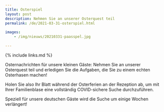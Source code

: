 ```yaml
---
title: Osterspiel
layout: post
description: Nehmen Sie an unserer Osterquest teil
permalink: /de/2021-03-31-osterspiel.html
    
images:   
    - /img/nieuws/20210331-paasspel.jpg
    
---
```


{% include links.md %}

Osternachrichten für unsere kleinen Gäste: Nehmen Sie an unserer Osterquest teil und erledigen Sie die Aufgaben, die Sie zu einem echten Osterhasen machen!

Holen Sie also Ihr Blatt während der Osterferien an der Rezeption ab, um mit Ihrer Familienblase eine vollständig COVID-sichere Suche durchzuführen.

Speziell für unsere deutschen Gäste wird die Suche um einige Wochen verlängert!




